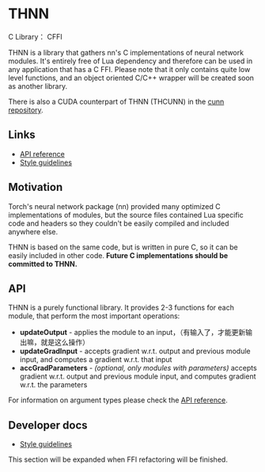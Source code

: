 # THNN

C Library： CFFI

THNN is a library that gathers nn's C implementations of neural network modules. It's entirely free of Lua dependency and therefore can be used in any application that has a C FFI. Please note that it only contains quite low level functions, and an object oriented C/C++ wrapper will be created soon as another library.

There is also a CUDA counterpart of THNN (THCUNN) in the [cunn repository](https://github.com/torch/cunn/tree/master/lib/THCUNN).

## Links

* [API reference](doc/api_reference.md)
* [Style guidelines](doc/style_guidelines.md)

## Motivation

Torch's neural network package (nn) provided many optimized C implementations of modules, but the source files contained Lua specific code and headers so they couldn't be easily compiled and included anywhere else.

THNN is based on the same code, but is written in pure C, so it can be easily included in other code. **Future C implementations should be committed to THNN.**

## API

THNN is a purely functional library. It provides 2-3 functions for each module, that perform the most important operations:

* **updateOutput** - applies the module to an input，（有输入了，才能更新输出嘛，就是这么操作）
* **updateGradInput** - accepts gradient w.r.t. output and previous module input, and computes a gradient w.r.t. that input
* **accGradParameters** - *(optional, only modules with parameters)* accepts gradient w.r.t. output and previous module input, and computes gradient w.r.t. the parameters

For information on argument types please check the [API reference](doc/api_reference.md).

## Developer docs

* [Style guidelines](doc/style_guidelines.md)

This section will be expanded when FFI refactoring will be finished.

